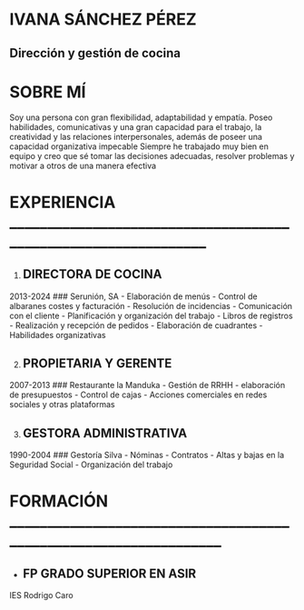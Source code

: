 

# IVANA SÁNCHEZ PÉREZ
## Dirección y gestión de cocina

# SOBRE MÍ 

   Soy una persona con gran flexibilidad, adaptabilidad y empatía. Poseo habilidades, comunicativas y una gran capacidad para el trabajo, la creatividad y las relaciones interpersonales, además de poseer una capacidad organizativa impecable
   Siempre he trabajado muy bien en equipo y creo que sé tomar las decisiones adecuadas, resolver problemas y motivar a otros de una manera efectiva 

# EXPERIENCIA _______________________________________________________________

1. ## DIRECTORA DE COCINA
 2013-2024   ### Serunión, SA
    - Elaboración de menús
    - Control de albaranes costes y facturación
    - Resolución de incidencias
    - Comunicación con el cliente
    - Planificación y organización del trabajo
    - Libros de registros
    - Realización y recepción de pedidos
    - Elaboración de cuadrantes
    - Habilidades organizativas
  
2. ## PROPIETARIA Y GERENTE 
 2007-2013   ### Restaurante la Manduka
    - Gestión de RRHH
    - elaboración de presupuestos
    - Control de cajas
    - Acciones comerciales en redes sociales y otras plataformas
  
3. ## GESTORA ADMINISTRATIVA
 1990-2004   ### Gestoría Silva
    - Nóminas
    - Contratos
    - Altas y bajas en la Seguridad Social
    - Organización del trabajo

# FORMACIÓN _________________________________________________________________
- ## FP GRADO SUPERIOR EN ASIR
IES Rodrigo Caro




